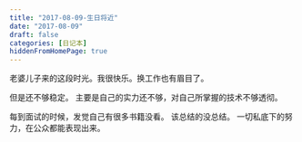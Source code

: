 ```yaml
---
title: "2017-08-09-生日将近"
date: "2017-08-09"
draft: false
categories: [日记本]
hiddenFromHomePage: true
---
```

老婆儿子来的这段时光。我很快乐。换工作也有眉目了。

但是还不够稳定。 
主要是自己的实力还不够，对自己所掌握的技术不够透彻。

每到面试的时候，发觉自己有很多书籍没看。 该总结的没总结。
一切私底下的努力，在公众都能表现出来。

